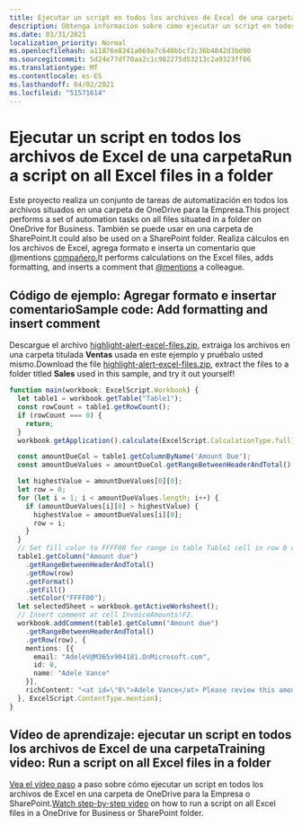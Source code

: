```yaml
---
title: Ejecutar un script en todos los archivos de Excel de una carpeta
description: Obtenga información sobre cómo ejecutar un script en todos los archivos de Excel de una carpeta de OneDrive para la Empresa.
ms.date: 03/31/2021
localization_priority: Normal
ms.openlocfilehash: a11876e8241a069a7c640bbcf2c36b4842d3bd90
ms.sourcegitcommit: 5d24e77df70aa2c1c982275d53213c2a9323ff86
ms.translationtype: MT
ms.contentlocale: es-ES
ms.lasthandoff: 04/02/2021
ms.locfileid: "51571614"
---
```

# <a name="run-a-script-on-all-excel-files-in-a-folder"></a><span data-ttu-id="c7754-103">Ejecutar un script en todos los archivos de Excel de una carpeta</span><span class="sxs-lookup"><span data-stu-id="c7754-103">Run a script on all Excel files in a folder</span></span>

<span data-ttu-id="c7754-104">Este proyecto realiza un conjunto de tareas de automatización en todos los archivos situados en una carpeta de OneDrive para la Empresa.</span><span class="sxs-lookup"><span data-stu-id="c7754-104">This project performs a set of automation tasks on all files situated in a folder on OneDrive for Business.</span></span> <span data-ttu-id="c7754-105">También se puede usar en una carpeta de SharePoint.</span><span class="sxs-lookup"><span data-stu-id="c7754-105">It could also be used on a SharePoint folder.</span></span>
<span data-ttu-id="c7754-106">Realiza cálculos en los archivos de Excel, agrega formato e inserta un comentario que @mentions [compañero.](https://support.microsoft.com/office/90701709-5dc1-41c7-aa48-b01d4a46e8c7)</span><span class="sxs-lookup"><span data-stu-id="c7754-106">It performs calculations on the Excel files, adds formatting, and inserts a comment that [@mentions](https://support.microsoft.com/office/90701709-5dc1-41c7-aa48-b01d4a46e8c7) a colleague.</span></span>

## <a name="sample-code-add-formatting-and-insert-comment"></a><span data-ttu-id="c7754-107">Código de ejemplo: Agregar formato e insertar comentario</span><span class="sxs-lookup"><span data-stu-id="c7754-107">Sample code: Add formatting and insert comment</span></span>

<span data-ttu-id="c7754-108">Descargue el archivo <a href="https://github.com/OfficeDev/office-scripts-docs/blob/master/docs/resources/samples/highlight-alert-excel-files.zip?raw=true">highlight-alert-excel-files.zip</a>, extraiga los archivos en una carpeta titulada **Ventas** usada en este ejemplo y pruébalo usted mismo.</span><span class="sxs-lookup"><span data-stu-id="c7754-108">Download the file <a href="https://github.com/OfficeDev/office-scripts-docs/blob/master/docs/resources/samples/highlight-alert-excel-files.zip?raw=true">highlight-alert-excel-files.zip</a>, extract the files to a folder titled **Sales** used in this sample, and try it out yourself!</span></span>

```TypeScript
function main(workbook: ExcelScript.Workbook) {
  let table1 = workbook.getTable("Table1");
  const rowCount = table1.getRowCount();
  if (rowCount === 0) {
    return;
  }
  workbook.getApplication().calculate(ExcelScript.CalculationType.full);

  const amountDueCol = table1.getColumnByName('Amount Due');
  const amountDueValues = amountDueCol.getRangeBetweenHeaderAndTotal().getValues();

  let highestValue = amountDueValues[0][0];
  let row = 0;
  for (let i = 1; i < amountDueValues.length; i++) {
    if (amountDueValues[i][0] > highestValue) {
      highestValue = amountDueValues[i][0];
      row = i;
    }
  }
  // Set fill color to FFFF00 for range in table Table1 cell in row 0 on column "Amount due".
  table1.getColumn("Amount due")
    .getRangeBetweenHeaderAndTotal()
    .getRow(row)
    .getFormat()
    .getFill()
    .setColor("FFFF00");
  let selectedSheet = workbook.getActiveWorksheet();
  // Insert comment at cell InvoiceAmounts!F2.
  workbook.addComment(table1.getColumn("Amount due")
    .getRangeBetweenHeaderAndTotal()
    .getRow(row), {
    mentions: [{
      email: "AdeleV@M365x904181.OnMicrosoft.com",
      id: 0,
      name: "Adele Vance"
    }],
    richContent: "<at id=\"0\">Adele Vance</at> Please review this amount"
  }, ExcelScript.ContentType.mention);
}
```

## <a name="training-video-run-a-script-on-all-excel-files-in-a-folder"></a><span data-ttu-id="c7754-109">Vídeo de aprendizaje: ejecutar un script en todos los archivos de Excel de una carpeta</span><span class="sxs-lookup"><span data-stu-id="c7754-109">Training video: Run a script on all Excel files in a folder</span></span>

<span data-ttu-id="c7754-110">[Vea el vídeo paso](https://youtu.be/xMg711o7k6w) a paso sobre cómo ejecutar un script en todos los archivos de Excel en una carpeta de OneDrive para la Empresa o SharePoint.</span><span class="sxs-lookup"><span data-stu-id="c7754-110">[Watch step-by-step video](https://youtu.be/xMg711o7k6w) on how to run a script on all Excel files in a OneDrive for Business or SharePoint folder.</span></span>
